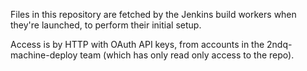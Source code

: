 Files in this repository are fetched by the Jenkins build workers when they're
launched, to perform their initial setup.

Access is by HTTP with OAuth API keys, from accounts in the 2ndq-machine-deploy
team (which has only read only access to the repo).
